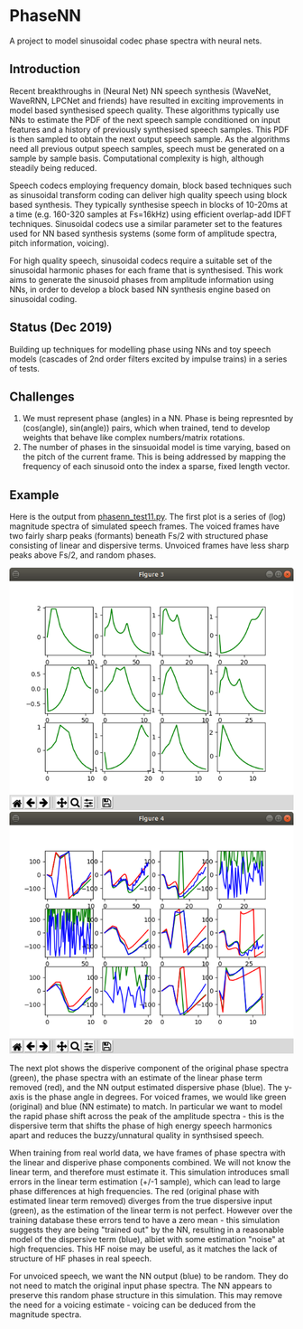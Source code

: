 # PhaseNN

A project to model sinusoidal codec phase spectra with neural nets.

## Introduction

Recent breakthroughs in (Neural Net) NN speech synthesis (WaveNet, WaveRNN, LPCNet and friends) have resulted in exciting improvements in model based synthesised speech quality.  These algorithms typically use NNs to estimate the PDF of the next speech sample conditioned on input features and a history of previously synthesised speech samples.  This PDF is then sampled to obtain the next output speech sample.  As the algorithms need all previous output speech samples, speech must be generated on a sample by sample basis.  Computational complexity is high, although steadily being reduced.

Speech codecs employing frequency domain, block based techniques such as sinusoidal transform coding can deliver high quality speech using block based synthesis.  They typically synthesise speech in blocks of 10-20ms at a time (e.g. 160-320 samples at Fs=16kHz) using efficient overlap-add IDFT techniques.  Sinusoidal codecs use a similar parameter set to the features used for NN based synthesis systems (some form of amplitude spectra, pitch information, voicing).

For high quality speech, sinusoidal codecs require a suitable set of the sinusoidal harmonic phases for each frame that is synthesised. This work aims to generate the sinusoid phases from amplitude information using NNs, in order to develop a block based NN synthesis engine based on sinusoidal coding.

## Status (Dec 2019)

Building up techniques for modelling phase using NNs and toy speech models (cascades of 2nd order filters excited by impulse trains) in a series of tests.

## Challenges

1. We must represent phase (angles) in a NN.  Phase is being represnted by (cos(angle), sin(angle)) pairs, which when trained, tend to develop weights that behave like complex numbers/matrix rotations.
1. The number of phases in the sinsuoidal model is time varying, based on the pitch of the current frame.  This is being addressed by mapping the frequency of each sinusoid onto the index a sparse, fixed length vector. 

## Example

Here is the output from [phasenn_test11.py](phasenn_test11.py).  The first plot is a series of (log) magnitude spectra of simulated speech frames.  The voiced frames have two fairly sharp peaks (formants) beneath Fs/2 with structured phase consisting of linear and dispersive terms.  Unvoiced frames have less sharp peaks above Fs/2, and random phases.

![](example_mag.png "Magnitude Spectra")
![](example_phase.png "Phase Spectra")

The next plot shows the disperive component of the original phase spectra (green), the phase spectra with an estimate of the linear phase term removed (red), and the NN output estimated dispersive phase (blue).  The y-axis is the phase angle in degrees. For voiced frames, we would like green (original) and blue (NN estimate) to match.  In particular we want to model the rapid phase shift across the peak of the amplitude spectra - this is the dispersive term that shifts the phase of high energy speech harmonics apart and reduces the buzzy/unnatural quality in synthsised speech.

When training from real world data, we have frames of phase spectra with the linear and disperive phase components combined. We will not know the linear term, and therefore must estimate it. This simulation introduces small errors in the linear term estimation (+/-1 sample), which can lead to large phase differences at high frequencies.  The red (original phase with estimated linear term removed) diverges from the true dispersive input (green), as the estimation of the linear term is not perfect.  However over the training database these errors tend to have a zero mean - this simulation suggests they are being "trained out" by the NN, resulting in a reasonable model of the dispersive term (blue), albiet with some estimation "noise" at high frequencies.  This HF noise may be useful, as it matches the lack of structure of HF phases in real speech.

For unvoiced speech, we want the NN output (blue) to be random.  They do not need to match the original input phase spectra. The NN appears to preserve this random phase structure in this simulation.  This may remove the need for a voicing estimate - voicing can be deduced from the magnitude spectra.

